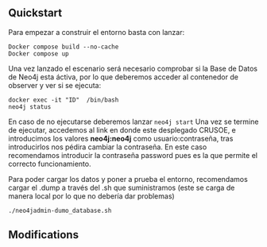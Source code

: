 ## Quickstart

Para empezar a construir el entorno basta con lanzar:
``` shell
Docker compose build --no-cache
Docker compose up 
```
Una vez lanzado el escenario será necesario comprobar si la Base de Datos de Neo4j esta áctiva, por lo que deberemos acceder al contenedor de observer y ver si se ejecuta:
``` shell
docker exec -it "ID"  /bin/bash
neo4j status
```
En caso de no ejecutarse deberemos lanzar `neo4j start`
Una vez se termine de ejecutar, accedemos al link en donde este desplegado CRUSOE, e introducimos los valores **neo4j:neo4j** como usuario:contraseña, tras introducirlos nos pédira cambiar la contraseña. En este caso recomendamos introducir la contraseña
password pues es la que permite el correcto funcionamiento.

Para poder cargar los datos y poner a prueba el entorno, recomendamos cargar el .dump a través del .sh que suministramos (este se carga de manera local por lo que no debería dar problemas)
``` shell
./neo4jadmin-dumo_database.sh 
```

## Modifications
